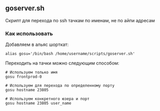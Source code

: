 ## goserver.sh

Скрипт для перехода по ssh тачкам по именам, не по айпи адресам

### Как использовать

Добавляем в альяс шорткат:
```
alias gosu='/bin/bash /home/username/scripts/goserver.sh'
```
Переходить на тачки можно следующим способом:
```
# Используем только имя
gosu frontprod-0

# Используем для перехода по определенному порту
gosu hostname 23805

# Используем конкретного юзера и порт
gosu hostname 23805 user_name
```
